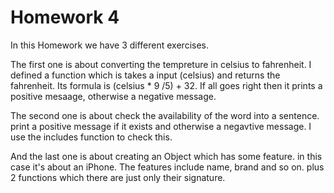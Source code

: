 
# Homework 4

In this Homework we have 3 different exercises.

The first one is about converting the tempreture in celsius to fahrenheit. I defined a function which is takes a input (celsius) and returns the fahrenheit. Its formula is (celsius * 9 /5) + 32. 
If all goes right then it prints a positive mesaage, otherwise a negative message.

The second one is about check the availability of the word into a sentence. print a positive message if it exists and otherwise a negavtive message. I use the includes function to check this.

And the last one is about creating an Object which has some feature. in this case it's about an iPhone. The features include name, brand and so on. plus 2 functions which there are just only their signature. 
